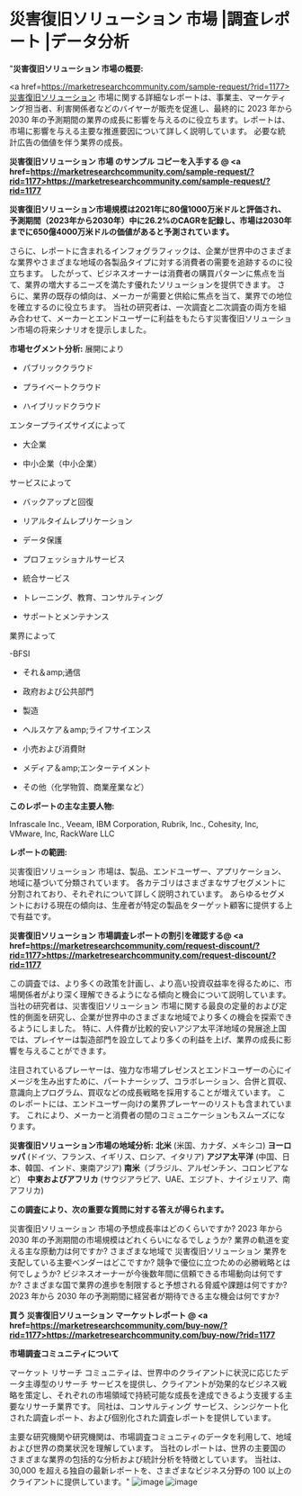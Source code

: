 # 災害復旧ソリューション 市場 |調査レポート  |データ分析
"<strong>災害復旧ソリューション 市場の概要:</strong>

<a href=https://marketresearchcommunity.com/sample-request/?rid=1177>災害復旧ソリューション</a> 市場に関する詳細なレポートは、事業主、マーケティング担当者、利害関係者などのバイヤーが販売を促進し、最終的に 2023 年から 2030 年の予測期間の業界の成長に影響を与えるのに役立ちます。レポートは、市場に影響を与える主要な推進要因について詳しく説明しています。 必要な統計広告の価値を伴う業界の成長。

<strong>災害復旧ソリューション 市場 のサンプル コピーを入手する @ <a href=https://marketresearchcommunity.com/sample-request/?rid=1177>https://marketresearchcommunity.com/sample-request/?rid=1177</a></strong>

<strong>災害復旧ソリューション市場規模は2021年に80億1000万米ドルと評価され、予測期間（2023年から2030年）中に26.2%のCAGRを記録し、市場は2030年までに650億4000万米ドルの価値があると予測されています。</strong>

さらに、レポートに含まれるインフォグラフィックは、企業が世界中のさまざまな業界やさまざまな地域の各製品タイプに対する消費者の需要を追跡するのに役立ちます。 したがって、ビジネスオーナーは消費者の購買パターンに焦点を当て、業界の増大するニーズを満たす優れたソリューションを提供できます。 さらに、業界の既存の傾向は、メーカーが需要と供給に焦点を当て、業界での地位を確立するのに役立ちます。 当社の研究者は、一次調査と二次調査の両方を組み合わせて、メーカーとエンドユーザーに利益をもたらす災害復旧ソリューション市場の将来シナリオを提示しました。

<strong>市場セグメント分析:</strong>
展開により



- パブリッククラウド

- プライベートクラウド

- ハイブリッドクラウド



エンタープライズサイズによって



- 大企業

- 中小企業（中小企業）



サービスによって



- バックアップと回復

- リアルタイムレプリケーション

- データ保護

- プロフェッショナルサービス

- 統合サービス

- トレーニング、教育、コンサルティング

- サポートとメンテナンス



業界によって



-BFSI

- それ＆amp;通信

- 政府および公共部門

- 製造

- ヘルスケア＆amp;ライフサイエンス

- 小売および消費財

- メディア＆amp;エンターテイメント

- その他（化学物質、商業産業など）

<strong>このレポートの主な主要人物:</strong>

Infrascale Inc., Veeam, IBM Corporation, Rubrik, Inc., Cohesity, Inc, VMware, Inc, RackWare LLC



<strong>レポートの範囲:</strong>

災害復旧ソリューション 市場は、製品、エンドユーザー、アプリケーション、地域に基づいて分類されています。 各カテゴリはさまざまなサブセグメントに分割されており、それぞれについて詳しく説明されています。 あらゆるセグメントにおける現在の傾向は、生産者が特定の製品をターゲット顧客に提供する上で有益です。

<strong>災害復旧ソリューション 市場調査レポートの割引を確認する@ <a href=https://marketresearchcommunity.com/request-discount/?rid=1177>https://marketresearchcommunity.com/request-discount/?rid=1177</a></strong>

この調査では、より多くの政策を計画し、より高い投資収益率を得るために、市場関係者がより深く理解できるようになる傾向と機会について説明しています。 当社の研究者は、災害復旧ソリューション 市場に関する最良の定量的および定性的側面を研究し、企業が世界中のさまざまな地域でより多くの機会を探索できるようにしました。 特に、人件費が比較的安いアジア太平洋地域の発展途上国では、プレイヤーは製造部門を設立してより多くの利益を上げ、業界の成長に影響を与えることができます。

注目されているプレーヤーは、強力な市場プレゼンスとエンドユーザーの心にイメージを生み出すために、パートナーシップ、コラボレーション、合併と買収、意識向上プログラム、買収などの成長戦略を採用することが増えています。 このレポートには、エンドユーザー向けの業界プレーヤーのリストも含まれています。 これにより、メーカーと消費者の間のコミュニケーションもスムーズになります。

<strong>災害復旧ソリューション市場の地域分析:</strong>
<strong>北米</strong> (米国、カナダ、メキシコ)
<strong>ヨーロッパ</strong> (ドイツ、フランス、イギリス、ロシア、イタリア)
<strong>アジア太平洋</strong> (中国、日本、韓国、インド、東南アジア)
<strong>南米</strong>（ブラジル、アルゼンチン、コロンビアなど）
<strong>中東およびアフリカ</strong> (サウジアラビア、UAE、エジプト、ナイジェリア、南アフリカ)

<strong>この調査により、次の重要な質問に対する答えが得られます。</strong>

災害復旧ソリューション 市場の予想成長率はどのくらいですか? 2023 年から 2030 年の予測期間の市場規模はどれくらいになるでしょうか?
業界の軌道を変える主な原動力は何ですか?
さまざまな地域で 災害復旧ソリューション 業界を支配している主要ベンダーはどこですか? 競争で優位に立つための必勝戦略とは何でしょうか?
ビジネスオーナーが今後数年間に信頼できる市場動向は何ですか?
さまざまな国で業界の進歩を制限すると予想される脅威や課題は何ですか?
2023 年から 2030 年の予測期間に経営者が期待できる主な機会は何ですか?

<strong>買う 災害復旧ソリューション マーケットレポート @ <a href=https://marketresearchcommunity.com/buy-now/?rid=1177>https://marketresearchcommunity.com/buy-now/?rid=1177</a></strong>

<strong>市場調査コミュニティについて</strong>

マーケット リサーチ コミュニティは、世界中のクライアントに状況に応じたデータ主導型のリサーチ サービスを提供し、クライアントが効果的なビジネス戦略を策定し、それぞれの市場領域で持続可能な成長を達成できるよう支援する主要なリサーチ業界です。 同社は、コンサルティング サービス、シンジケート化された調査レポート、および個別化された調査レポートを提供しています。

主要な研究機関や研究機関は、市場調査コミュニティのデータを利用して、地域および世界の商業状況を理解しています。 当社のレポートは、世界の主要国のさまざまな業界の包括的な分析および統計分析を特徴としています。 当社は、30,000 を超える独自の最新レポートを、さまざまなビジネス分野の 100 以上のクライアントに提供しています。"
![image](https://github.com/Gargi1522/MRC/assets/158283091/6559643e-8187-4f41-a128-f83f7755cffe)
![image](https://github.com/Gargi1522/MRC/assets/158283091/4d6b6254-2457-4d0e-838f-886854c3712e)
